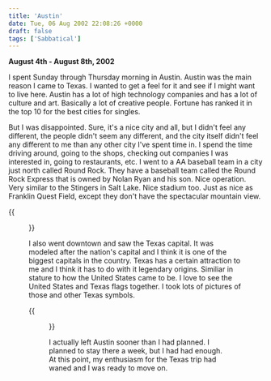```yaml
---
title: 'Austin'
date: Tue, 06 Aug 2002 22:08:26 +0000
draft: false
tags: ['Sabbatical']
---
```


**August 4th - August 8th, 2002** 

I spent Sunday through Thursday morning in Austin. Austin was the main reason I came to Texas. I wanted to get a feel for it and see if I might want to live here. Austin has a lot of high technology companies and has a lot of culture and art. Basically a lot of creative people. Fortune has ranked it in the top 10 for the best cities for singles. 

But I was disappointed. Sure, it's a nice city and all, but I didn't feel any different, the people didn't seem any different, and the city itself didn't feel any different to me than any other city I've spent time in. I spend the time driving around, going to the shops, checking out companies I was interested in, going to restaurants, etc. I went to a AA baseball team in a city just north called Round Rock. They have a baseball team called the Round Rock Express that is owned by Nolan Ryan and his son. Nice operation. Very similar to the Stingers in Salt Lake. Nice stadium too. Just as nice as Franklin Quest Field, except they don't have the spectacular mountain view. 

{{<figure src="/images/Texas_capital.jpg" alt="The Texas capitol" caption="The Texas capitol">}}

I also went downtown and saw the Texas capital. It was modeled after the nation's capital and I think it is one of the biggest capitals in the country. Texas has a certain attraction to me and I think it has to do with it legendary origins. Similiar in stature to how the United States came to be. I love to see the United States and Texas flags together. I took lots of pictures of those and other Texas symbols. 

{{<figure src="/images/Texas_flags.jpg" alt="The best pair of flags in the country" caption="The best pair of flags in the country">}}

I actually left Austin sooner than I had planned. I planned to stay there a week, but I had had enough. At this point, my enthusiasm for the Texas trip had waned and I was ready to move on.
